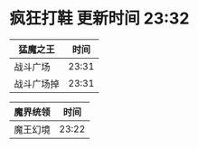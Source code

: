 # 疯狂打鞋 更新时间 23:32

| 猛魔之王   | 时间    |
|--------|-------|
| 战斗广场 | 23:31 |
| 战斗广场掉 | 23:31 |

| 魔界统领   | 时间    |
|--------|-------|
| 魔王幻境 | 23:22 |